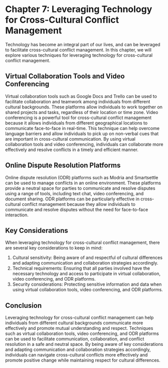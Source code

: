 Chapter 7: Leveraging Technology for Cross-Cultural Conflict Management
=======================================================================

Technology has become an integral part of our lives, and can be leveraged to facilitate cross-cultural conflict management. In this chapter, we will explore various techniques for leveraging technology for cross-cultural conflict management.

Virtual Collaboration Tools and Video Conferencing
--------------------------------------------------

Virtual collaboration tools such as Google Docs and Trello can be used to facilitate collaboration and teamwork among individuals from different cultural backgrounds. These platforms allow individuals to work together on shared projects and tasks, regardless of their location or time zone. Video conferencing is a powerful tool for cross-cultural conflict management because it allows individuals from different geographical locations to communicate face-to-face in real-time. This technique can help overcome language barriers and allow individuals to pick up on non-verbal cues that are important in cross-cultural communication. By using virtual collaboration tools and video conferencing, individuals can collaborate more effectively and resolve conflicts in a timely and efficient manner.

Online Dispute Resolution Platforms
-----------------------------------

Online dispute resolution (ODR) platforms such as Modria and Smartsettle can be used to manage conflicts in an online environment. These platforms provide a neutral space for parties to communicate and resolve disputes using a range of tools, including text chat, video conferencing, and document sharing. ODR platforms can be particularly effective in cross-cultural conflict management because they allow individuals to communicate and resolve disputes without the need for face-to-face interaction.

Key Considerations
------------------

When leveraging technology for cross-cultural conflict management, there are several key considerations to keep in mind:

1. Cultural sensitivity: Being aware of and respectful of cultural differences and adapting communication and collaboration strategies accordingly.
2. Technical requirements: Ensuring that all parties involved have the necessary technology and access to participate in virtual collaboration, video conferencing, and ODR platforms.
3. Security considerations: Protecting sensitive information and data when using virtual collaboration tools, video conferencing, and ODR platforms.

Conclusion
----------

Leveraging technology for cross-cultural conflict management can help individuals from different cultural backgrounds communicate more effectively and promote mutual understanding and respect. Techniques such as virtual collaboration tools, video conferencing, and ODR platforms can be used to facilitate communication, collaboration, and conflict resolution in a safe and neutral space. By being aware of key considerations and adapting communication and collaboration strategies accordingly, individuals can navigate cross-cultural conflicts more effectively and promote positive change while maintaining respect for cultural differences.
